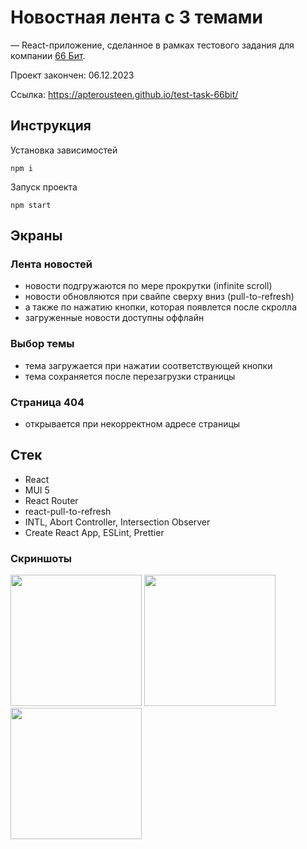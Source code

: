 # Новостная лента с 3 темами

— React-приложение, сделанное в рамках тестового задания для компании [66 Бит](https://66bit.ru/).

Проект закончен: 06.12.2023

Ссылка: https://apterousteen.github.io/test-task-66bit/

## Инструкция

Установка зависимостей

```shell
npm i
```

Запуск проекта

```shell
npm start
```

## Экраны

### Лента новостей

- новости подгружаются по мере прокрутки (infinite scroll)
- новости обновляются при свайпе сверху вниз (pull-to-refresh)
- а также по нажатию кнопки, которая появлется после скролла
- загруженные новости доступны оффлайн

### Выбор темы

- тема загружается при нажатии соответствующей кнопки
- тема сохраняется после перезагрузки страницы

### Страница 404
- открывается при некорректном адресе страницы 

## Стек
- React
- MUI 5
- React Router
- react-pull-to-refresh
- INTL, Abort Controller, Intersection Observer 
- Create React App, ESLint, Prettier

### Скриншоты

<div>
  <img src="https://github.com/apterousteen/test-task-66bit/assets/71407842/013e0ebc-acbc-4631-8697-1890bcf5f5f3" width="210" />
  <img src="https://github.com/apterousteen/test-task-66bit/assets/71407842/fad8571a-9c19-4157-9c07-ba059e932729" width="210" /> 
  <img src="https://github.com/apterousteen/test-task-66bit/assets/71407842/dc8ecea8-11d9-4d14-8a8e-98ff43166b35" width="210" /> 
</div>

